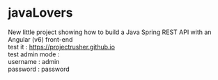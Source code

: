 # javaLovers
New little project showing how to build a Java Spring REST API with an Angular (v6) front-end<br/>
test it : https://projectrusher.github.io<br/>
test admin mode :<br/>
username : admin<br/>
password : password
